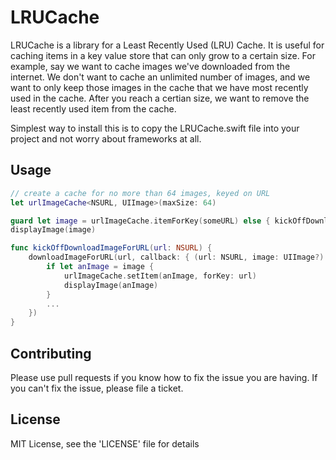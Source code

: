 # LRUCache

LRUCache is a library for a Least Recently Used (LRU) Cache. It is useful for caching items in a key value store that can only grow to a certain size. For example, say we want to cache images we've downloaded from the internet. We don't want to cache an unlimited number of images, and we want to only keep those images in the cache that we have most recently used in the cache. After you reach a certian size, we want to remove the least recently used item from the cache.

Simplest way to install this is to copy the LRUCache.swift file into your project and not worry about frameworks at all.

## Usage
```swift
// create a cache for no more than 64 images, keyed on URL
let urlImageCache<NSURL, UIImage>(maxSize: 64)

guard let image = urlImageCache.itemForKey(someURL) else { kickOffDownloadImageForURL(url) }
displayImage(image)

func kickOffDownloadImageForURL(url: NSURL) {
    downloadImageForURL(url, callback: { (url: NSURL, image: UIImage?) in
        if let anImage = image {
            urlImageCache.setItem(anImage, forKey: url)
            displayImage(anImage)
        }
        ...
    })
}

```

## Contributing
Please use pull requests if you know how to fix the issue you are having. If you can't fix the issue, please file a ticket.

## License
MIT License, see the 'LICENSE' file for details

